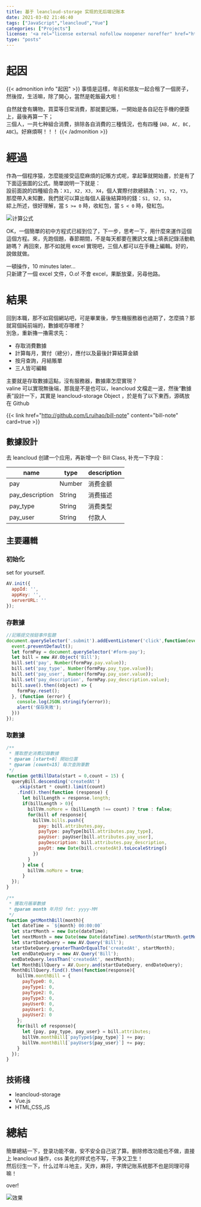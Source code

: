 ```yaml
---
title: 基于 leancloud-storage 实现的无后端记账本
date: 2021-03-02 21:46:40
tags: ["JavaScript","leancloud","Vue"]
categories: ["Projects"]
license: '<a rel="license external nofollow noopener noreffer" href="https://creativecommons.org/licenses/by-nc/4.0/" target="_blank">CC BY-NC 4.0</a>'
type: "posts"
---
```

# 起因
{{< admonition info "起因" >}}
事情是這樣，年前和朋友一起合租了一個房子，然後捏，生活嘛，除了開心，當然是乾飯最大啦！

自然就會有購物，買菜等日常消費，那就要記賬，一開始是各自記在手機的便簽上，最後再算一下；  
三個人，一共七种組合消費，排除各自消費的三種情況，也有四種 (`AB, AC, BC, ABC`)。好麻煩啊！！！
{{< /admonition >}}

<!--more-->

# 經過
作為一個程序猿，怎麼能接受這麼麻煩的記賬方式呢，拿起筆就開始畫，於是有了下面這張圖的公式。簡單說明一下就是：  
設前面說的四種組合為：`X1, X2, X3, X4`，個人實際付款總額為：`Y1, Y2, Y3`，那麼帶入未知數，我們就可以算出每個人最後結算時的錢：`S1, S2, S3`，  
綜上所述，很好理解，當 `S >= 0` 時，收紅包，當 `S < 0` 時，發紅包。  

![计算公式](images/gs.jpg)

OK，一個簡單的初中方程式已經到位了，下一步，思考一下，用什麼來運作這個這個方程。來，先跑個題，春節期間，不是每天都要在騰訊文檔上填表記錄活動軌跡嗎？ 再回來，那不如就用 excel 實現吧，三個人都可以在手機上編輯。好的，說做就做。  

一頓操作，10 minutes later...  
只新建了一個 excel 文件，O.o! 不會 excel，果斷放棄，另尋他路。  

# 結果
回到本職，那不如寫個網站吧，可是畢業後，學生機服務器也過期了，怎麼搞？那就寫個純前端的，數據呢存哪裡？  
別急，重新擼一擼需求先：  
- 存取消費數據
- 計算每月，實付（總分），應付以及最後計算結算金額
- 按月查詢，月結賬單
- 三人皆可編輯

主要就是存取數據這點，沒有服務器，數據庫怎麼實現？  
valine 可以實現無後端，那我是不是也可以，leancloud 文檔走一波，然後“數據表”設計一下，其實是 leancloud-storage Object ，於是有了以下東西，源碼放在 Github

{{< link href="http://github.com/Lruihao/bill-note" content="bill-note" card=true >}}

## 數據設計
去 leancloud 创建一个应用，再新增一个 Bill Class, 补充一下字段：

| name | type   | description |
| ---  | ---    | ---     |
| pay  | Number | 消费金额 |
| pay_description | String | 消费描述 |
| pay_type | String | 消费类型 |
| pay_user | String | 付款人 |

## 主要邏輯

### 初始化
set for yourself.
```js
AV.init({
  appId: '',
  appKey: '',
  serverURL: ''
});
```

### 存數據
```js
//記賬提交按鈕事件監聽
document.querySelector('.submit').addEventListener('click',function(event){
  event.preventDefault();
  let formPay = document.querySelector('#form-pay');
  let bill = new AV.Object('Bill');
  bill.set('pay', Number(formPay.pay.value));
  bill.set('pay_type', Number(formPay.pay_type.value));
  bill.set('pay_user', Number(formPay.pay_user.value));
  bill.set('pay_description', formPay.pay_description.value);
  bill.save().then((object) => {
    formPay.reset();
  }, (function (error) {
    console.log(JSON.stringify(error));
    alert('保存失敗');
  }))
});
```

### 取數據
```js
/**
 * 獲取歷史消費記錄數據
 * @param [start=0] 開始位置
 * @param [count=15] 每次查詢筆數
 */
function getBillData(start = 0,count = 15) {
  queryBill.descending('createdAt')
    .skip(start * count).limit(count)
    .find().then(function (response) {
      let billLength = response.length;
      if(billLength > 0){
        billVm.noMore = (billLength !== count) ? true : false;
        for(bill of response){
          billVm.bills.push({
            pay: bill.attributes.pay,
            payType: payType[bill.attributes.pay_type],
            payUser: payUser[bill.attributes.pay_user],
            payDescription: bill.attributes.pay_description,
            payDt: new Date(bill.createdAt).toLocaleString()
          })
        }
      } else {
        billVm.noMore = true;
      }
  });
}

/**
 * 獲取月賬單數據
 * @param month 年月份 fmt: yyyy-MM
 */
function getMonthBill(month){
  let dateTime = `${month} 00:00:00`
  let startMonth = new Date(dateTime);
  let nextMonth = new Date(new Date(dateTime).setMonth(startMonth.getMonth() + 1));
  let startDateQuery = new AV.Query('Bill');
  startDateQuery.greaterThanOrEqualTo('createdAt', startMonth);
  let endDateQuery = new AV.Query('Bill');
  endDateQuery.lessThan('createdAt', nextMonth);
  let MonthBillQuery = AV.Query.and(startDateQuery, endDateQuery);
  MonthBillQuery.find().then(function(response){
    billVm.monthBill = {
      payType0: 0,
      payType1: 0,
      payType2: 0,
      payType3: 0,
      payUser0: 0,
      payUser1: 0,
      payUser2: 0
    };
    for(bill of response){
      let {pay, pay_type, pay_user} = bill.attributes;
      billVm.monthBill[`payType${pay_type}`] += pay;
      billVm.monthBill[`payUser${pay_user}`] += pay;
    }
  });
}
```

## 技術棧
- leancloud-storage
- Vue.js
- HTML,CSS,JS

# 總結
簡單總結一下，登录功能不做，安不安全自己说了算。删除修改功能也不做，直接上 leancloud 操作，css 美化的样式也不写，干净又卫生！  
然后衍生一下，什么过年斗地主，天炸，麻将，字牌记账系统那不也是同理可得嘛！

over!

![效果](images/demo.jpg "Demo")
